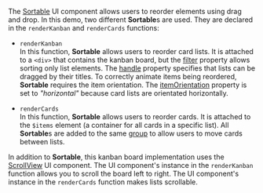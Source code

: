 The [Sortable](/Documentation/ApiReference/UI_Components/dxSortable/) UI component allows users to reorder elements using drag and drop. In this demo, two different **Sortable**s are used. They are declared in the `renderKanban` and `renderCards` functions:

- `renderKanban`        
In this function, **Sortable** allows users to reorder card lists. It is attached to a `<div>` that contains the kanban board, but the [filter](/Documentation/ApiReference/UI_Components/dxSortable/Configuration/#filter) property allows sorting only list elements. The [handle](/Documentation/ApiReference/UI_Components/dxSortable/Configuration/#handle) property specifies that lists can be dragged by their titles. To correctly animate items being reordered, **Sortable** requires the item orientation. The [itemOrientation](/Documentation/ApiReference/UI_Components/dxSortable/Configuration/#itemOrientation) property is set to *"horizontal"* because card lists are orientated horizontally.

- `renderCards`         
In this function, **Sortable** allows users to reorder cards. It is attached to the `$items` element (a container for all cards in a specific list). All **Sortable**s are added to the same [group](/Documentation/ApiReference/UI_Components/dxSortable/Configuration/#group) to allow users to move cards between lists.

In addition to **Sortable**, this kanban board implementation uses the [ScrollView](/Demos/WidgetsGallery/Demo/ScrollView/Overview/) UI component. The UI component's instance in the `renderKanban` function allows you to scroll the board left to right. The UI component's instance in the `renderCards` function makes lists scrollable.
